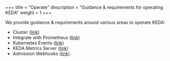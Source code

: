 +++
title = "Operate"
description = "Guidance & requirements for operating KEDA"
weight = 1
+++

We provide guidance & requirements around various areas to operate KEDA:

- Cluster ([link](./cluster))
- Integrate with Prometheus ([link](./prometheus))
- Kubernetes Events ([link](./events))
- KEDA Metrics Server ([link](./metrics-server))
- Admission Webhooks ([link](./admission-webhooks))
